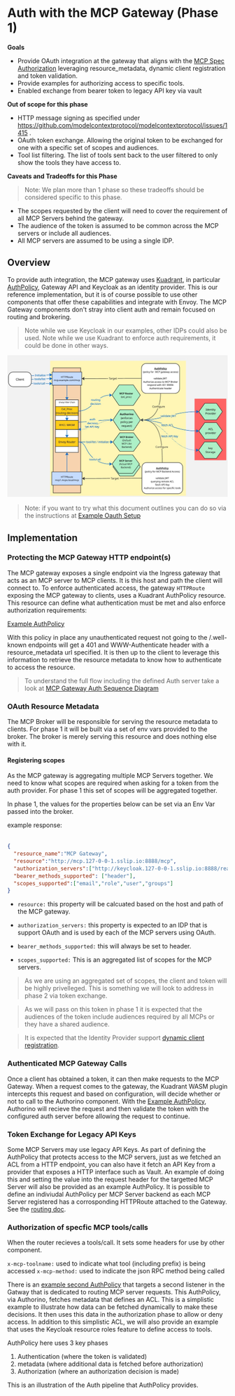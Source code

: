 # Auth with the MCP Gateway (Phase 1)

**Goals**

- Provide OAuth integration at the gateway that aligns with the [MCP Spec Authorization](https://modelcontextprotocol.io/specification/draft/basic/authorization) leveraging resource_metadata, dynamic client registration and token validation.
- Provide examples for authorizing access to specific tools.
- Enabled exchange from bearer token to legacy API key via vault


**Out of scope for this phase**

- HTTP message signing as specified under https://github.com/modelcontextprotocol/modelcontextprotocol/issues/1415 .
- OAuth token exchange. Allowing the original token to be exchanged for one with a specific set of scopes and audiences.
- Tool list filtering. The list of tools sent back to the user filtered to only show the tools they have access to.



**Caveats and Tradeoffs for this Phase** 

> Note:  We plan more than 1 phase so these tradeoffs should be considered specific to this phase.

- The scopes requested by the client will need to cover the requirement of all MCP Servers behind the gateway.
- The audience of the token is assumed to be common across the MCP servers or include all audiences.
- All MCP servers are assumed to be using a single IDP.


## Overview

To provide auth integration, the MCP gateway uses [Kuadrant](https://kuadrant.io), in particular [AuthPolicy](https://docs.kuadrant.io/1.2.x/kuadrant-operator/doc/reference/authpolicy/), Gateway API and Keycloak as an identity provider. This is our reference implementation, but it is of course possible to use other components that offer these capabilities and integrate with Envoy. The MCP Gateway components don't stray into client auth and remain focused on routing and brokering.

> Note while we use Keycloak in our examples, other IDPs could also be used.
> Note while we use Kuadrant to enforce auth requirements, it could be done in other ways.

![](./images/mcp-auth-phase1.jpg)


> Note: if you want to try what this document outlines you can do so via the instructions at [Example Oauth Setup](../../README.md#example-oauth-setup)

## Implementation



### Protecting the MCP Gateway HTTP endpoint(s)

The MCP gateway exposes a single endpoint via the Ingress gateway that acts as an MCP server to MCP clients. It is this host and path the client will connect to. To enforce authenticated access, the gateway `HTTPRoute` exposing the MCP gateway to clients, uses a Kuadrant AuthPolicy resource. This resource can define what authentication must be met and also enforce authorization requirements:

[Example AuthPolicy](./../../config/mcp-system/authpolicy.yaml)


With this policy in place any unauthenticated request not going to the /.well-known endpoints will get a 401 and WWW-Authenticate header with a resource_metadata url specified. It is then up to the client to leverage this information to retrieve the resource metadata to know how to authenticate to access the resource. 

> To understand the full flow including the defined Auth server take a look at [MCP Gateway Auth Sequence Diagram](./flows.md#mcp-gateway-request-authentication)


### OAuth Resource Metadata

The MCP Broker will be responsible for serving the resource metadata to clients. For phase 1 it will be built via a set of env vars provided to the broker. The broker is merely serving this resource and does nothing else with it.

#### Registering scopes

As the MCP gateway is aggregating multiple MCP Servers together. We need to know what scopes are required when asking for a token from the auth provider. For phase 1 this set of scopes will be aggregated together.


In phase 1, the values for the properties below can be set via an Env Var passed into the broker. 


example response:

```json

{
  "resource_name":"MCP Gateway",
  "resource":"http://mcp.127-0-0-1.sslip.io:8888/mcp",
  "authorization_servers":["http://keycloak.127-0-0-1.sslip.io:8888/realms/mcp"], 
  "bearer_methods_supported": ["header"],
  "scopes_supported":["email","role","user","groups"]
}

```

- ```resource:``` this property will be calcuated based on the host and path of the MCP gateway.

- ```authorization_servers:``` this property is expected to an IDP that is support OAuth and is used by each of the MCP servers using OAuth.

- ```bearer_methods_supported:``` this will always be set to header.


- ```scopes_supported:``` This is an aggregated list of scopes for the MCP servers.

> As we are using an aggregated set of scopes, the client and token will be highly privelleged. This is something we will look to address in phase 2 via token exchange.

> As we will pass on this token in phase 1 it is expected that the audiences of the token include audiences required by all MCPs or they have a shared audience.

> It is expected that the Identity Provider support [dynamic client registration](https://www.keycloak.org/securing-apps/client-registration#_openid_connect_dynamic_client_registration).

### Authenticated MCP Gateway Calls

Once a client has obtained a token, it can then make requests to the MCP Gateway. When a request comes to the gateway, the Kuadrant WASM plugin intercepts this request and based on configuration, will decide whether or not to call to the Authorino component. With the [Example AuthPolicy](./../../config/mcp-system/authpolicy.yaml), Authorino will recieve the request and then validate the token with the configured auth server before allowing the request to continue. 

### Token Exchange for Legacy API Keys

Some MCP Servers may use legacy API Keys. As part of defining the AuthPolicy that protects access to the MCP servers, just as we fetched an ACL from a HTTP endpoint, you can also have it fetch an API Key from a provider that exposes a HTTP interface such as Vault. An example of doing this and setting the value into the request header for the targetted MCP Server will also be provided as an example AuthPolicy. It is possible to define an indiviudal AuthPolicy per MCP Server backend as each MCP Server registered has a corrosponding HTTPRoute attached to the Gateway. See the [routing doc](../design/routing.md).

### Authorization of specfic MCP tools/calls

When the router recieves a tools/call. It sets some headers for use by other component.

`x-mcp-toolname:` used to indicate what tool (including prefix) is being accessed
`x-mcp-method:` used to indicate the json RPC method being called

There is an [example second AuthPolicy](../../config/mcp-system/tool-call-auth.yaml) that targets a second listener in the Gatway that is dedicated to routing MCP server requests. This AuthPolicy, via Authorino, fetches metadata that defines an ACL. This is a simplistic example to illustrate how data can be fetched dynamically to make these decisions. It then uses this data in the authorization phase to allow or deny access.
In addition to this simplistic ACL, we will also provide an example that uses the Keycloak resource roles feature to define access to tools.

AuthPolicy here uses 3 key phases

1) Authentication (where the token is validated)
2) metadata (where additional data is fetched before authorization)
3) Authorization (where an authorization decision is made) 

This is an illustration of the Auth pipeline that AuthPolicy provides.
 